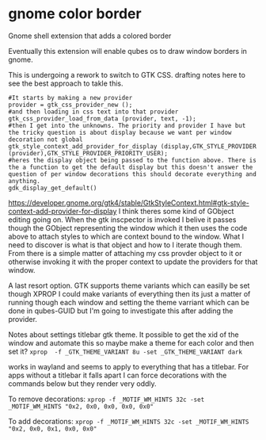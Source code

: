 gnome color border
======================

Gnome shell extension that adds a colored border


Eventually this extension will enable qubes os to draw window borders in gnome. 

This is undergoing a rework to switch to GTK CSS. drafting notes here to see the best approach to takle this.
```
#It starts by making a new provider 
provider = gtk_css_provider_new ();
#and then loading in css text into that provider
gtk_css_provider_load_from_data (provider, text, -1);
#then I get into the unknowns. The priority and provider I have but the tricky question is about display because we want per window decoration not global
gtk_style_context_add_provider_for_display (display,GTK_STYLE_PROVIDER (provider),GTK_STYLE_PROVIDER_PRIORITY_USER);
#heres the display object being passed to the function above. There is the a function to get the default display but this doesn't answer the question of per window decorations this should decorate everything and anything.
gdk_display_get_default()
```
  
https://developer.gnome.org/gtk4/stable/GtkStyleContext.html#gtk-style-context-add-provider-for-display
I think theres some kind of GObject editing going on. When the gtk inscpector is invoked I belive it passes though the GObject representing the window which it then uses the code above to attach styles to which are context bound to the window. What I need to discover is what is that object and how to I iterate though them. From there is a simple matter of attaching my css provder object to it or otherwise invoking it with the proper context to update the providers for that window.


A last resort option. GTK supports theme variants which can easilly be set though XPROP I could make variants of everything then its just a matter of 
running though each window and setting the theme varriant which can be done in qubes-GUID but I'm going to investigate this after adding the provider. 



Notes about settings titlebar gtk theme. It possible to get the xid of the window and automate this so maybe make a theme for each color and then set it?
`xprop  -f _GTK_THEME_VARIANT 8u -set _GTK_THEME_VARIANT dark`

works in wayland and seems to apply to everything that has a titlebar. For apps without a titlebar it falls apart I can force decorations with the commands below but they render very oddly.

To remove decorations:
`xprop -f _MOTIF_WM_HINTS 32c -set _MOTIF_WM_HINTS "0x2, 0x0, 0x0, 0x0, 0x0"`

To add decorations:
`xprop -f _MOTIF_WM_HINTS 32c -set _MOTIF_WM_HINTS "0x2, 0x0, 0x1, 0x0, 0x0"`
